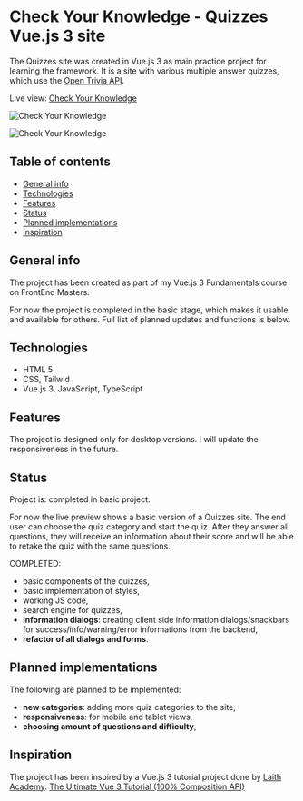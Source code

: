# Check Your Knowledge - Quizzes Vue.js 3 site

The Quizzes site was created in Vue.js 3 as main practice project for learning the framework. It is a site with various multiple answer quizzes, which use the [Open Trivia API](https://opentdb.com/).

Live view: [Check Your Knowledge](https://check-your-knowledge.netlify.app/)

![Check Your Knowledge](https://raw.githubusercontent.com/Nikara4/vue3-quiz-project/main/public/img/check-your-knowledge-home.png)

![Check Your Knowledge](https://raw.githubusercontent.com/Nikara4/vue3-quiz-project/main/public/img/check-your-knowledge-quiz.png)

## Table of contents

- [General info](#general-info)
- [Technologies](#technologies)
- [Features](#features)
- [Status](#status)
- [Planned implementations](#planned-implementations)
- [Inspiration](#inspiration)

## General info

The project has been created as part of my Vue.js 3 Fundamentals course on FrontEnd Masters.

For now the project is completed in the basic stage, which makes it usable and available for others. Full list of planned updates and functions is below.

## Technologies

- HTML 5
- CSS, Tailwid
- Vue.js 3, JavaScript, TypeScript

## Features

The project is designed only for desktop versions. I will update the responsiveness in the future.

## Status

Project is: completed in basic project.

For now the live preview shows a basic version of a Quizzes site. The end user can choose the quiz category and start the quiz. After they answer all questions, they will receive an information about their score and will be able to retake the quiz with the same questions.

COMPLETED:

- basic components of the quizzes,
- basic implementation of styles,
- working JS code,
- search engine for quizzes,
- **information dialogs**: creating client side information dialogs/snackbars for success/info/warning/error informations from the backend,
- **refactor of all dialogs and forms**.

## Planned implementations

The following are planned to be implemented:

- **new categories**: adding more quiz categories to the site,
- **responsiveness**: for mobile and tablet views,
- **choosing amount of questions and difficulty**,

## Inspiration

The project has been inspired by a Vue.js 3 tutorial project done by [Laith Academy](https://www.youtube.com/@laithacademy):
[The Ultimate Vue 3 Tutorial (100% Composition API)](https://www.youtube.com/watch?v=I_xLMmNeLDY&ab_channel=LaithAcademy)


